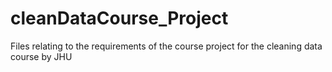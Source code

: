 # cleanDataCourse_Project
Files relating to the requirements of the course project for the cleaning data course by JHU
